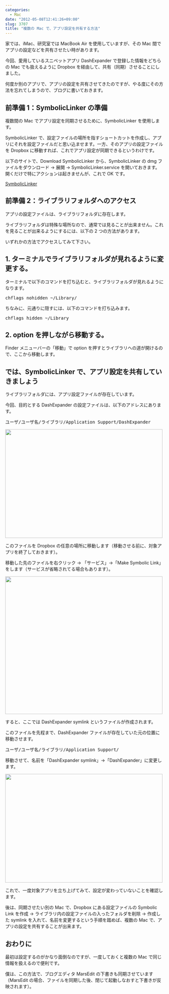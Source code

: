 ```yaml
---
categories:
  - Mac
date: "2012-05-08T12:41:26+09:00"
slug: 3707
title: "複数の Mac で、アプリ設定を共有する方法"
---
```


家では、iMac、研究室では MacBook Air を使用していますが、その Mac 間でアプリの設定などを共有させたい時があります。

今回、愛用しているスニペットアプリ DashExpander で登録した情報をどちらの Mac でも扱えるように Dropbox を経由して、共有（同期）させることにしました。

<app id="458867049" title="DashExpander 1.5.3（無料）" src="http://a4.mzstatic.com/us/r1000/092/Purple/v4/08/42/11/084211b7-ed99-38de-fbc1-c17df38f2b50/dashExpander.100x100-75.png">

何度か別のアプリで、アプリの設定を共有させてきたのですが、やる度にその方法を忘れてしまうので、ブログに書いておきます。

## 前準備 1：SymbolicLinker の準備

複数間の Mac でアプリ設定を同期させるために、SymbolicLinker を使用します。

SymbolicLinker で、設定ファイルの場所を指すショートカットを作成し、アプリにそれを設定ファイルだと思い込ませます。一方、そのアプリの設定ファイルを Dropbox に移動すれば、これでアプリ設定が同期できるというわけです。

以下のサイトで、Download SymbolicLinker から、SymbolicLinker の dmg ファイルをダウンロード → 展開 → SymbolicLinker.service を開いておきます。開くだけで特にアクションは起きませんが、これで OK です。

[SymbolicLinker](http://seiryu.home.comcast.net/~seiryu/symboliclinker.html)

## 前準備 2：ライブラリフォルダへのアクセス

アプリの設定ファイルは、ライブラリフォルダに存在します。

ライブラリフォルダは特殊な場所なので、通常では見ることが出来ません。これを見ることが出来るようにするには、以下の 2 つの方法があります。

いずれかの方法でアクセスしてみて下さい。

## 1. ターミナルでライブラリフォルダが見れるように変更する。

ターミナルで以下のコマンドを打ち込むと、ライブラリフォルダが見れるようになります。

<pre>chflags nohidden ~/Library/</code></pre>

ちなみに、元通りに隠すには、以下のコマンドを打ち込みます。

<pre>chflags hidden ~/Library</code></pre>

## 2. option を押しながら移動する。

Finder メニューバーの「移動」で option を押すとライブラリへの道が開けるので、ここから移動します。

## では、SymbolicLinker で、アプリ設定を共有していきましょう

ライブラリフォルダには、アプリ設定ファイルが存在しています。

今回、目的とする DashExpander の設定ファイルは、以下のアドレスにあります。

<pre>ユーザ/ユーザ名/ライブラリ/Application Support/DashExpander</code></pre>

<img alt="" src="/images/2012/05/3707_1.png" width="500" height="345">

このファイルを Dropbox の任意の場所に移動します（移動させる前に、対象アプリを終了しておきます）。

移動した先のファイルを右クリック → 「サービス」→「Make Symbolic Link」をします（サービスが省略されてる場合もあります）。

<img alt="" src="/images/2012/05/3707_2.png" width="500" height="437">

すると、ここでは DashExpander symlink というファイルが作成されます。

このファイルを先程まで、DashExpander ファイルが存在していた元の位置に移動させます。

<pre>ユーザ/ユーザ名/ライブラリ/Application Support/</code></pre>

移動させて、名前を「DashExpander symlink」→「DashExpander」に変更します。

<img alt="" src="/images/2012/05/3707_3.png" width="500" height="345">

これで、一度対象アプリを立ち上げてみて、設定が変わっていないことを確認します。

後は、同期させたい別の Mac で、Dropbox にある設定ファイルの Symbolic Link を作成 → ライブラリ内の設定ファイルの入ったフォルダを削除 → 作成した symlink を入れて、名前を変更するという手順を踏めば、複数の Mac で、アプリの設定を共有することが出来ます。

## おわりに

最初は設定するのがかなり面倒なのですが、一度しておくと複数の Mac で同じ情報を扱えるので便利です。

僕は、この方法で、ブログエディタ MarsEdit の下書きも同期させています（MarsEdit の場合、ファイルを同期した後、閉じて起動しなおすと下書きが反映されます）。

<app id="402376225" title="MarsEdit 3.5.1（￥3,450）" src="http://a2.mzstatic.com/us/r1000/110/Purple/v4/52/2c/1a/522c1aaf-cdd4-b30f-627b-401974f51b09/appicon_marsedit.100x100-75.png">
